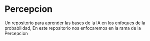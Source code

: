 # Percepcion
Un repositorio para aprender las bases de la IA en los enfoques de la probabilidad, En este repositorio nos enfocaremos en la rama de la Percepcion
